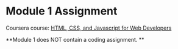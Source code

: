 # Module 1 Assignment

Coursera course: [HTML, CSS, and Javascript for Web Developers](https://www.coursera.org/learn/html-css-javascript-for-web-developers)

**Module 1 does NOT contain a coding assignment. **
